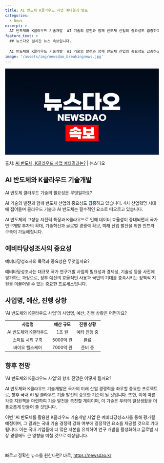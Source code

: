 ```yaml
---
title: AI 반도체 K클라우드 사업 예타결과 발표
categories:
  - News
excerpt: >
  AI 반도체와 K클라우드 기술개발  AI 기술의 발전과 함께 반도체 산업의 중요성도 급증하고 있습니다. 최근…
feature_text: >
  ## 뉴스다오 실시간 뉴스 속보입니다.

  AI 반도체와 K클라우드 기술개발  AI 기술의 발전과 함께 반도체 산업의 중요성도 급증하고 있습니다. 최근…
image: '/assets/img/newsdao_breakingnews.jpg'
---
```


![뉴스다오 속보](/assets/img/newsdao_breakingnews.jpg)

<p>출처: <a href="https://newsdao.kr/4371" rel="dofollow">AI 반도체, K클라우드 사업 예타결과는?</a> | 뉴스다오</p>

<h2 data-ke-size="size26">AI 반도체와 K클라우드 기술개발</h2>
AI 반도체 클라우드 기술의 필요성은 무엇일까요?

<p data-ke-size="size16">AI 기술의 발전과 함께 반도체 산업의 중요성도 <b><span style="color: #1a5490;">급증</span></b>하고 있습니다. 4차 산업혁명 시대에 접어들며 클라우드 기술과 AI 반도체는 필수적인 요소로 떠오르고 있습니다.</p>

AI 반도체의 고성능 저전력 특징과 K클라우드로 인해 데이터 효율성이 증대되면서 국가 연구개발 투자의 확대, 기술혁신과 글로벌 경쟁력 확보, 미래 산업 발전을 위한 인프라 구축이 가능해집니다.

<h2 data-ke-size="size26">예비타당성조사의 중요성</h2>
예비타당성조사의 목적과 중요성은 무엇일까요?

<p data-ke-size="size16">예비타당성조사는 대규모 국가 연구개발 사업의 필요성과 경제성, 기술성 등을 사전에 평가하는 과정으로, 정부 예산의 효율적인 사용과 국민의 기대를 충족시키는 정책적 지원을 이끌어낼 수 있는 중요한 프로세스입니다.</p>

<h2 data-ke-size="size26">사업명, 예산, 진행 상황</h2>
'AI 반도체와 K클라우드 사업'의 사업명, 예산, 진행 상황은 어떤가요?

<table>
  <tbody>
    <tr>
      <td style="text-align: center; height: 17px;"><b>사업명</b></td>
      <td style="text-align: center; height: 17px;"><b>예산 규모</b></td>
      <td style="text-align: center; height: 17px;"><b>진행 상황</b></td>
    </tr>
    <tr>
      <td style="text-align: center; height: 17px;">AI 반도체와 K클라우드</td>
      <td style="text-align: center; height: 17px;">1조 원</td>
      <td style="text-align: center; height: 17px;">예타 진행 중</td>
    </tr>
    <tr>
      <td style="text-align: center; height: 17px;">스마트 시티 구축</td>
      <td style="text-align: center; height: 17px;">5000억 원</td>
      <td style="text-align: center; height: 17px;">완료</td>
    </tr>
    <tr>
      <td style="text-align: center; height: 17px;">바이오 헬스케어</td>
      <td style="text-align: center; height: 17px;">7000억 원</td>
      <td style="text-align: center; height: 17px;">준비 중</td>
    </tr>
  </tbody>
</table>

<h2 data-ke-size="size26">향후 전망</h2>
'AI 반도체와 K클라우드 사업'의 향후 전망은 어떻게 될까요?

<p data-ke-size="size16">AI 반도체와 K클라우드 기술개발은 국가의 미래 산업 경쟁력을 좌우할 중요한 프로젝트로, 향후 국내 AI 및 클라우드 기술 발전의 중요한 기준이 될 것입니다. 또한, 이에 따른 각종 지원책을 마련하여 기술 발전을 촉진할 계획이며, 이 기술은 우리의 일상생활을 더 풍요롭게 만들어 줄 것입니다.</p>

이번 'AI 반도체를 활용한 K클라우드 기술개발 사업'은 예비타당성조사를 통해 평가될 예정이며, 그 결과는 국내 기술 경쟁력 강화 여부에 결정적인 요소를 제공할 것으로 기대됩니다. 이는 국내 기업들에 더 많은 자본을 유치하여 연구 개발을 활성화하고 글로벌 시장 경쟁에도 큰 영향을 미칠 것으로 예상됩니다.
<p data-ke-size="size16">&nbsp;</p> 

빠르고 정확한 뉴스를 원한다면? 바로, <a href="https://newsdao.kr" rel="dofollow">https://newsdao.kr</a>


